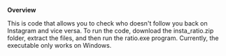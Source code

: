 **Overview**

This is code that allows you to check who doesn't follow you back on Instagram and vice versa. To run the code, download the insta_ratio.zip folder, extract the files, and then run the ratio.exe program. Currently, the executable only works on Windows.
